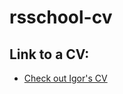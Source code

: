 # rsschool-cv

## Link to a CV:

- [Check out Igor's CV](https://igorgurianov.github.io/rsschool-cv/cv)
